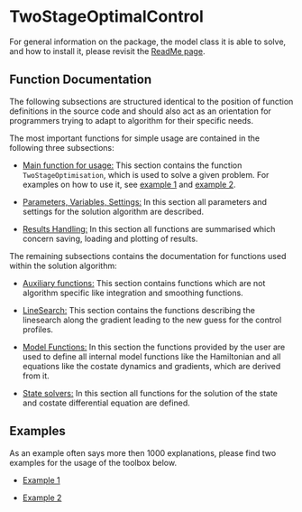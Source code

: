 # TwoStageOptimalControl

For general information on the package, the model class it is able to solve, and how to install it, please revisit the [ReadMe page]().


## Function Documentation

The following subsections are structured identical to the position of function definitions in the source code and should also act as an orientation for programmers trying to adapt to algorithm for their specific needs.

The most important functions for simple usage are contained in the following three subsections:

- [Main function for usage:](Functions/MainFunction.md) This section contains the function ```TwoStageOptimisation```, which is used to solve a given problem. For examples on how to use it, see [example 1](Examples/Test1.md) and [example 2](Examples/Test2.md).

- [Parameters, Variables, Settings:](Functions/ParametersVariablesSettings.md) In this section all parameters and settings for the solution algorithm are described.

- [Results Handling:](Functions/ResultsHandling.md) In this section all functions are summarised which concern saving, loading and plotting of results.

The remaining subsections contains the documentation for functions used within the solution algorithm:

 - [Auxiliary functions:](Functions/AuxiliaryFunction.md) This section contains functions which are not algorithm specific like integration and smoothing functions.

 - [LineSearch:](Functions/LineSearch.md) This section contains the functions describing the linesearch along the gradient leading to the new guess for the control profiles.

 - [Model Functions:](Functions/ModelFunctions.md) In this section the functions provided by the user are used to define all internal model functions like the Hamiltonian and all equations like the costate dynamics and gradients, which are derived from it.

 - [State solvers:](Functions/StateSolvers.md) In this section all functions for the solution of the state and costate differential equation are defined.

## Examples

As an example often says more then 1000 explanations, please find two examples for the usage of the toolbox below.

 - [Example 1](Examples/Test1.md)

 - [Example 2](Examples/Test2.md)